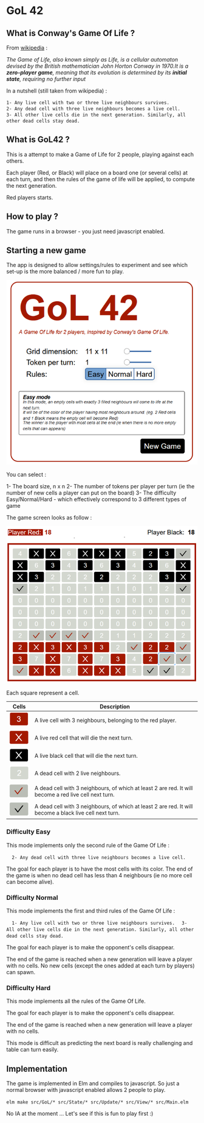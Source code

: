 # GoL 42

## What is Conway's Game Of Life ?

From [wikipedia](https://en.wikipedia.org/wiki/Conway%27s_Game_of_Life) :

_The Game of Life, also known simply as Life, is a cellular automaton devised by the British mathematician John Horton Conway in 1970.It is a **zero-player game**, meaning that its evolution is determined by its **initial state**, requiring no further input_

In a nutshell (still taken from wikipedia) :

    1- Any live cell with two or three live neighbours survives.
    2- Any dead cell with three live neighbours becomes a live cell.
    3- All other live cells die in the next generation. Similarly, all other dead cells stay dead.

## What is GoL42 ?
This is a attempt to make a Game of Life for 2 people, playing against each others.

Each player (Red, or Black) will place on a board one (or several cells) at each turn, and then the rules of the game of life will be applied, to compute the next generation.

Red players starts.

## How to play ?

The game runs in a browser - you just need javascript enabled.

## Starting a new game
The app is designed to allow settings/rules to experiment and see which set-up is the more balanced / more fun to play.

![](readme/gol42-new-game.png)

You can select :

1- The board size, n x n
2- The number of tokens per player per turn (ie the number of new cells a player can put on the board)
3- The difficulty Easy/Normal/Hard - which effectively correspond to 3 different types of game

The game screen looks as follow :

![](readme/gol42-playing.png)

Each square represent a cell.

| Cells | Description |
| ----- | ----------- |
| ![](readme/gol42-red-live-cell-3-neighbours.png)             | A live cell with 3 neighbours, belonging to the red player. |
| ![](readme/gol42-red-cell-that-will-die.png)                 | A live red cell that will die the next turn.                |
| ![](readme/gol42-black-cell-that-will-die.png)               | A live black cell that will die the next turn.              |
| ![](readme/gol42-dead-cell-with-2-live-neighbours.png)       | A dead cell with 2 live neighbours.                         |
| ![](readme/gol42-dead-cell-with-3-live-neighbours-red.png)   | A dead cell with 3 neighbours, of which at least 2 are red. It will become a red live cell next turn.  |
| ![](readme/gol42-dead-cell-with-3-live-neighbours-black.png) | A dead cell with 3 neighbours, of which at least 2 are red. It will become a black live cell next turn.|


### Difficulty Easy
This mode implements only the second rule of the Game Of Life :

`  2- Any dead cell with three live neighbours becomes a live cell.`

The goal for each player is to have the most cells with its color.
The end of the game is when no dead cell has less than 4 neighbours (ie no more cell can become alive).

### Difficulty Normal
This mode implements the first and third rules of the Game Of Life :

`  1- Any live cell with two or three live neighbours survives.`
`  3- All other live cells die in the next generation. Similarly, all other dead cells stay dead.`

The goal for each player is to make the opponent's cells disappear.

The end of the game is reached when a new generation will leave a player with no cells. No new cells (except the ones added at each turn by players) can spawn.

### Difficulty Hard

This mode implements all the rules of the Game Of Life. 

The goal for each player is to make the opponent's cells disappear.

The end of the game is reached when a new generation will leave a player with no cells.

This mode is difficult as predicting the next board is really challenging and table can turn easily.

## Implementation

The game is implemented in Elm and compiles to javascript. So just a normal browser with javascript enabled allows 2 people to play.

`elm make src/GoL/* src/State/* src/Update/* src/View/* src/Main.elm`

No IA at the moment ... Let's see if this is fun to play first :) 